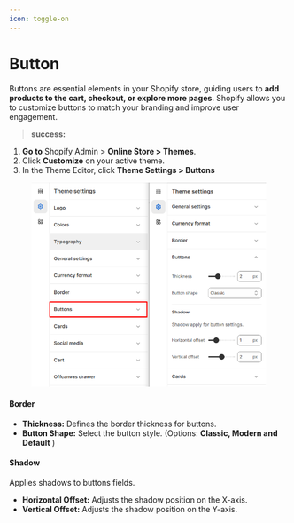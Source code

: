 ```yaml
---
icon: toggle-on
---
```


# Button

Buttons are essential elements in your Shopify store, guiding users to **add products to the cart, checkout, or explore more pages**. Shopify allows you to customize buttons to match your branding and improve user engagement.

> **success:** 
1. **Go to** Shopify Admin > **Online Store > Themes**.
2. Click **Customize** on your active theme.
3. In the Theme Editor, click **Theme Settings > Buttons**


<figure><img src="../.gitbook/assets/buttonn.png" alt=""><figcaption></figcaption></figure>

#### **Border**

* **Thickness:** Defines the border thickness for buttons.&#x20;
* **Button Shape:** Select the button style. (Options: **Classic, Modern and Default** )

#### **Shadow**

&#x20;Applies shadows to buttons  fields.

* **Horizontal Offset:** Adjusts the shadow position on the X-axis.
* **Vertical Offset:** Adjusts the shadow position on the Y-axis.&#x20;
